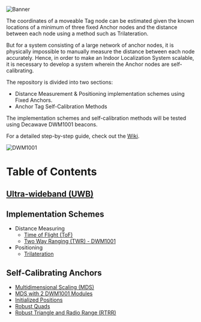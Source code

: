 ![Banner](https://github.com/jonathanrjpereira/UWB/blob/master/img/Banner.svg)

The coordinates of a moveable Tag node can be estimated given the known locations of a minimum of three fixed Anchor nodes and the distance between each node using a method such as Trilateration.

But for a system consisting of a large network of anchor nodes, it is physically impossible to manually measure the distance between each node accurately. Hence, in order to make an Indoor Localization System scalable, it is necessary to develop a system wherein the Anchor nodes are self-calibrating.

The repository is divided into two sections:
- Distance Measurement & Positioning implementation schemes using Fixed Anchors.
- Anchor Tag Self-Calibration Methods

The implementation schemes and self-calibration methods will be tested using Decawave DWM1001 beacons.

For a detailed step-by-step guide, check out the [Wiki](https://github.com/jonathanrjpereira/UWB/wiki).

![DWM1001](https://github.com/jonathanrjpereira/UWB/blob/master/img/IMG_2021.jpg)

# Table of Contents
## [Ultra-wideband (UWB)](https://github.com/jonathanrjpereira/UWB/wiki/Ultra-wideband-(UWB))
## Implementation Schemes
* Distance Measuring
  * [Time of Flight (ToF)](https://github.com/jonathanrjpereira/UWB/wiki/Time-of-Flight-(ToF))
  * [Two Way Ranging (TWR) - DWM1001](https://github.com/jonathanrjpereira/UWB/wiki/Two-Way-Ranging-(TWR):-Decawave-DWM1001)
* Positioning
  * [Trilateration](https://github.com/jonathanrjpereira/UWB/wiki/Trilateration)

## Self-Calibrating Anchors
* [Multidimensional Scaling (MDS)](https://github.com/jonathanrjpereira/UWB/wiki/Multidimensional-Scaling-(MDS))
* [MDS with 2 DWM1001 Modules](https://github.com/jonathanrjpereira/UWB/wiki/MDS-with-2-DWM1001-Modules)
* [Initialized Positions](https://github.com/jonathanrjpereira/UWB/wiki/Initialized-Positions)
* [Robust Quads](https://github.com/jonathanrjpereira/UWB/wiki/Robust-Quads)
* [Robust Triangle and Radio Range (RTRR)](https://github.com/jonathanrjpereira/UWB/wiki/Robust-Triangle-and-Radio-Range-(RTRR))
